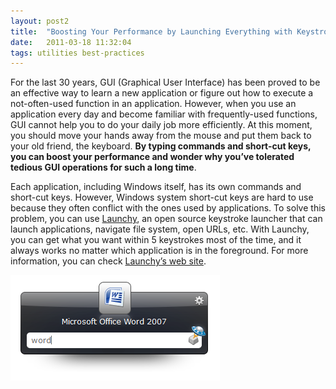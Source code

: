 ```yaml
---
layout: post2
title:  "Boosting Your Performance by Launching Everything with Keystrokes"
date:   2011-03-18 11:32:04
tags: utilities best-practices
---
```


For the last 30 years, GUI (Graphical User Interface) has been proved to be an effective way to learn a new application or figure out how to execute a not-often-used function in an application. However, when you use an application every day and become familiar with frequently-used functions, GUI cannot help you to do your daily job more efficiently. At this moment, you should move your hands away from the mouse and put them back to your old friend, the keyboard. **By typing commands and short-cut keys, you can boost your performance and wonder why you’ve tolerated tedious GUI operations for such a long time**.

Each application, including Windows itself, has its own commands and short-cut keys. However, Windows system short-cut keys are hard to use because they often conflict with the ones used by applications. To solve this problem, you can use [Launchy][launchy], an open source keystroke launcher that can launch applications, navigate file system, open URLs, etc. With Launchy, you can get what you want within 5 keystrokes most of the time, and it always works no matter which application is in the foreground. For more information, you can check [Launchy’s web site][launchy].

<img src="/assets/launchy.png" alt="Launchy" class="img-rounded img-responsive figure">

[Launchy]: http://www.launchy.net/

